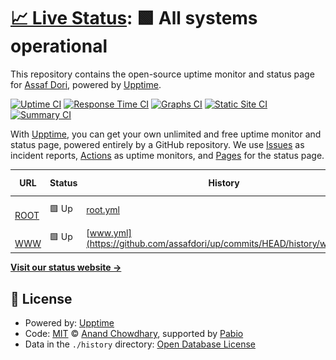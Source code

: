 # [📈 Live Status](https://demo.upptime.js.org): <!--live status--> **🟩 All systems operational**

This repository contains the open-source uptime monitor and status page for [Assaf Dori](assafdori.com), powered by [Upptime](https://github.com/upptime/upptime).

[![Uptime CI](https://github.com/assafdori/up/workflows/Uptime%20CI/badge.svg)](https://github.com/assafdori/up/actions?query=workflow%3A%22Uptime+CI%22)
[![Response Time CI](https://github.com/assafdori/up/workflows/Response%20Time%20CI/badge.svg)](https://github.com/assafdori/up/actions?query=workflow%3A%22Response+Time+CI%22)
[![Graphs CI](https://github.com/assafdori/up/workflows/Graphs%20CI/badge.svg)](https://github.com/assafdori/up/actions?query=workflow%3A%22Graphs+CI%22)
[![Static Site CI](https://github.com/assafdori/up/workflows/Static%20Site%20CI/badge.svg)](https://github.com/assafdori/up/actions?query=workflow%3A%22Static+Site+CI%22)
[![Summary CI](https://github.com/assafdori/up/workflows/Summary%20CI/badge.svg)](https://github.com/assafdori/up/actions?query=workflow%3A%22Summary+CI%22)

With [Upptime](https://upptime.js.org), you can get your own unlimited and free uptime monitor and status page, powered entirely by a GitHub repository. We use [Issues](https://github.com/assafdori/up/issues) as incident reports, [Actions](https://github.com/assafdori/up/actions) as uptime monitors, and [Pages](https://demo.upptime.js.org) for the status page.

<!--start: status pages-->
<!-- This summary is generated by Upptime (https://github.com/upptime/upptime) -->
<!-- Do not edit this manually, your changes will be overwritten -->
<!-- prettier-ignore -->
| URL | Status | History | Response Time | Uptime |
| --- | ------ | ------- | ------------- | ------ |
| <img alt="" src="https://icons.duckduckgo.com/ip3/assafdori.com.ico" height="13"> [ROOT](https://assafdori.com) | 🟩 Up | [root.yml](https://github.com/assafdori/up/commits/HEAD/history/root.yml) | <details><summary><img alt="Response time graph" src="./graphs/root/response-time-week.png" height="20"> 3699ms</summary><br><a href="https://assafdori.com/history/root"><img alt="Response time 3835" src="https://img.shields.io/endpoint?url=https%3A%2F%2Fraw.githubusercontent.com%2Fassafdori%2Fup%2FHEAD%2Fapi%2Froot%2Fresponse-time.json"></a><br><a href="https://assafdori.com/history/root"><img alt="24-hour response time 5066" src="https://img.shields.io/endpoint?url=https%3A%2F%2Fraw.githubusercontent.com%2Fassafdori%2Fup%2FHEAD%2Fapi%2Froot%2Fresponse-time-day.json"></a><br><a href="https://assafdori.com/history/root"><img alt="7-day response time 3699" src="https://img.shields.io/endpoint?url=https%3A%2F%2Fraw.githubusercontent.com%2Fassafdori%2Fup%2FHEAD%2Fapi%2Froot%2Fresponse-time-week.json"></a><br><a href="https://assafdori.com/history/root"><img alt="30-day response time 3835" src="https://img.shields.io/endpoint?url=https%3A%2F%2Fraw.githubusercontent.com%2Fassafdori%2Fup%2FHEAD%2Fapi%2Froot%2Fresponse-time-month.json"></a><br><a href="https://assafdori.com/history/root"><img alt="1-year response time 3835" src="https://img.shields.io/endpoint?url=https%3A%2F%2Fraw.githubusercontent.com%2Fassafdori%2Fup%2FHEAD%2Fapi%2Froot%2Fresponse-time-year.json"></a></details> | <details><summary><a href="https://assafdori.com/history/root">100.00%</a></summary><a href="https://assafdori.com/history/root"><img alt="All-time uptime 99.80%" src="https://img.shields.io/endpoint?url=https%3A%2F%2Fraw.githubusercontent.com%2Fassafdori%2Fup%2FHEAD%2Fapi%2Froot%2Fuptime.json"></a><br><a href="https://assafdori.com/history/root"><img alt="24-hour uptime 100.00%" src="https://img.shields.io/endpoint?url=https%3A%2F%2Fraw.githubusercontent.com%2Fassafdori%2Fup%2FHEAD%2Fapi%2Froot%2Fuptime-day.json"></a><br><a href="https://assafdori.com/history/root"><img alt="7-day uptime 100.00%" src="https://img.shields.io/endpoint?url=https%3A%2F%2Fraw.githubusercontent.com%2Fassafdori%2Fup%2FHEAD%2Fapi%2Froot%2Fuptime-week.json"></a><br><a href="https://assafdori.com/history/root"><img alt="30-day uptime 99.80%" src="https://img.shields.io/endpoint?url=https%3A%2F%2Fraw.githubusercontent.com%2Fassafdori%2Fup%2FHEAD%2Fapi%2Froot%2Fuptime-month.json"></a><br><a href="https://assafdori.com/history/root"><img alt="1-year uptime 99.80%" src="https://img.shields.io/endpoint?url=https%3A%2F%2Fraw.githubusercontent.com%2Fassafdori%2Fup%2FHEAD%2Fapi%2Froot%2Fuptime-year.json"></a></details>
| <img alt="" src="https://icons.duckduckgo.com/ip3/www.assafdori.com.ico" height="13"> [WWW](https://www.assafdori.com) | 🟩 Up | [www.yml](https://github.com/assafdori/up/commits/HEAD/history/www.yml) | <details><summary><img alt="Response time graph" src="./graphs/www/response-time-week.png" height="20"> 3676ms</summary><br><a href="https://assafdori.com/history/www"><img alt="Response time 2645" src="https://img.shields.io/endpoint?url=https%3A%2F%2Fraw.githubusercontent.com%2Fassafdori%2Fup%2FHEAD%2Fapi%2Fwww%2Fresponse-time.json"></a><br><a href="https://assafdori.com/history/www"><img alt="24-hour response time 5039" src="https://img.shields.io/endpoint?url=https%3A%2F%2Fraw.githubusercontent.com%2Fassafdori%2Fup%2FHEAD%2Fapi%2Fwww%2Fresponse-time-day.json"></a><br><a href="https://assafdori.com/history/www"><img alt="7-day response time 3676" src="https://img.shields.io/endpoint?url=https%3A%2F%2Fraw.githubusercontent.com%2Fassafdori%2Fup%2FHEAD%2Fapi%2Fwww%2Fresponse-time-week.json"></a><br><a href="https://assafdori.com/history/www"><img alt="30-day response time 2645" src="https://img.shields.io/endpoint?url=https%3A%2F%2Fraw.githubusercontent.com%2Fassafdori%2Fup%2FHEAD%2Fapi%2Fwww%2Fresponse-time-month.json"></a><br><a href="https://assafdori.com/history/www"><img alt="1-year response time 2645" src="https://img.shields.io/endpoint?url=https%3A%2F%2Fraw.githubusercontent.com%2Fassafdori%2Fup%2FHEAD%2Fapi%2Fwww%2Fresponse-time-year.json"></a></details> | <details><summary><a href="https://assafdori.com/history/www">100.00%</a></summary><a href="https://assafdori.com/history/www"><img alt="All-time uptime 99.80%" src="https://img.shields.io/endpoint?url=https%3A%2F%2Fraw.githubusercontent.com%2Fassafdori%2Fup%2FHEAD%2Fapi%2Fwww%2Fuptime.json"></a><br><a href="https://assafdori.com/history/www"><img alt="24-hour uptime 100.00%" src="https://img.shields.io/endpoint?url=https%3A%2F%2Fraw.githubusercontent.com%2Fassafdori%2Fup%2FHEAD%2Fapi%2Fwww%2Fuptime-day.json"></a><br><a href="https://assafdori.com/history/www"><img alt="7-day uptime 100.00%" src="https://img.shields.io/endpoint?url=https%3A%2F%2Fraw.githubusercontent.com%2Fassafdori%2Fup%2FHEAD%2Fapi%2Fwww%2Fuptime-week.json"></a><br><a href="https://assafdori.com/history/www"><img alt="30-day uptime 99.80%" src="https://img.shields.io/endpoint?url=https%3A%2F%2Fraw.githubusercontent.com%2Fassafdori%2Fup%2FHEAD%2Fapi%2Fwww%2Fuptime-month.json"></a><br><a href="https://assafdori.com/history/www"><img alt="1-year uptime 99.80%" src="https://img.shields.io/endpoint?url=https%3A%2F%2Fraw.githubusercontent.com%2Fassafdori%2Fup%2FHEAD%2Fapi%2Fwww%2Fuptime-year.json"></a></details>

<!--end: status pages-->

[**Visit our status website →**](https://demo.upptime.js.org)

## 📄 License

- Powered by: [Upptime](https://github.com/upptime/upptime)
- Code: [MIT](./LICENSE) © [Anand Chowdhary](https://anandchowdhary.com), supported by [Pabio](https://pabio.com)
- Data in the `./history` directory: [Open Database License](https://opendatacommons.org/licenses/odbl/1-0/)
